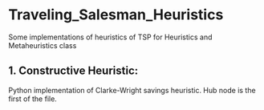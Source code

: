 # Traveling_Salesman_Heuristics

Some implementations of heuristics of TSP for Heuristics and Metaheuristics class

## 1. Constructive Heuristic: 

Python implementation of Clarke-Wright savings heuristic. Hub node is the first of the file.